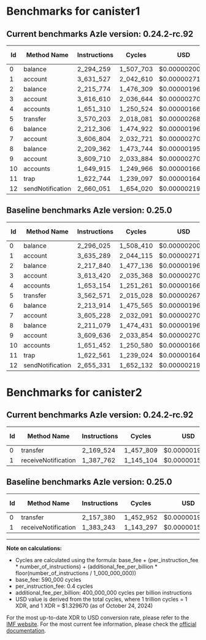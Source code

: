 # Benchmarks for canister1

## Current benchmarks Azle version: 0.24.2-rc.92

| Id  | Method Name      | Instructions | Cycles    | USD           | USD/Million Calls | Change                            |
| --- | ---------------- | ------------ | --------- | ------------- | ----------------- | --------------------------------- |
| 0   | balance          | 2_294_259    | 1_507_703 | $0.0000020047 | $2.00             | <font color="green">-1_766</font> |
| 1   | account          | 3_631_527    | 2_042_610 | $0.0000027160 | $2.71             | <font color="green">-3_762</font> |
| 2   | balance          | 2_215_774    | 1_476_309 | $0.0000019630 | $1.96             | <font color="green">-2_066</font> |
| 3   | account          | 3_616_610    | 2_036_644 | $0.0000027081 | $2.70             | <font color="red">+3_190</font>   |
| 4   | accounts         | 1_651_310    | 1_250_524 | $0.0000016628 | $1.66             | <font color="green">-1_844</font> |
| 5   | transfer         | 3_570_203    | 2_018_081 | $0.0000026834 | $2.68             | <font color="red">+7_632</font>   |
| 6   | balance          | 2_212_306    | 1_474_922 | $0.0000019612 | $1.96             | <font color="green">-1_608</font> |
| 7   | account          | 3_606_804    | 2_032_721 | $0.0000027028 | $2.70             | <font color="red">+1_576</font>   |
| 8   | balance          | 2_209_362    | 1_473_744 | $0.0000019596 | $1.95             | <font color="green">-1_717</font> |
| 9   | account          | 3_609_710    | 2_033_884 | $0.0000027044 | $2.70             | <font color="red">+74</font>      |
| 10  | accounts         | 1_649_915    | 1_249_966 | $0.0000016620 | $1.66             | <font color="green">-1_537</font> |
| 11  | trap             | 1_622_744    | 1_239_097 | $0.0000016476 | $1.64             | <font color="red">+183</font>     |
| 12  | sendNotification | 2_660_051    | 1_654_020 | $0.0000021993 | $2.19             | <font color="red">+4_720</font>   |

## Baseline benchmarks Azle version: 0.25.0

| Id  | Method Name      | Instructions | Cycles    | USD           | USD/Million Calls |
| --- | ---------------- | ------------ | --------- | ------------- | ----------------- |
| 0   | balance          | 2_296_025    | 1_508_410 | $0.0000020057 | $2.00             |
| 1   | account          | 3_635_289    | 2_044_115 | $0.0000027180 | $2.71             |
| 2   | balance          | 2_217_840    | 1_477_136 | $0.0000019641 | $1.96             |
| 3   | account          | 3_613_420    | 2_035_368 | $0.0000027064 | $2.70             |
| 4   | accounts         | 1_653_154    | 1_251_261 | $0.0000016638 | $1.66             |
| 5   | transfer         | 3_562_571    | 2_015_028 | $0.0000026793 | $2.67             |
| 6   | balance          | 2_213_914    | 1_475_565 | $0.0000019620 | $1.96             |
| 7   | account          | 3_605_228    | 2_032_091 | $0.0000027020 | $2.70             |
| 8   | balance          | 2_211_079    | 1_474_431 | $0.0000019605 | $1.96             |
| 9   | account          | 3_609_636    | 2_033_854 | $0.0000027044 | $2.70             |
| 10  | accounts         | 1_651_452    | 1_250_580 | $0.0000016629 | $1.66             |
| 11  | trap             | 1_622_561    | 1_239_024 | $0.0000016475 | $1.64             |
| 12  | sendNotification | 2_655_331    | 1_652_132 | $0.0000021968 | $2.19             |

# Benchmarks for canister2

## Current benchmarks Azle version: 0.24.2-rc.92

| Id  | Method Name         | Instructions | Cycles    | USD           | USD/Million Calls | Change                           |
| --- | ------------------- | ------------ | --------- | ------------- | ----------------- | -------------------------------- |
| 0   | transfer            | 2_169_524    | 1_457_809 | $0.0000019384 | $1.93             | <font color="red">+12_144</font> |
| 1   | receiveNotification | 1_387_762    | 1_145_104 | $0.0000015226 | $1.52             | <font color="red">+4_519</font>  |

## Baseline benchmarks Azle version: 0.25.0

| Id  | Method Name         | Instructions | Cycles    | USD           | USD/Million Calls |
| --- | ------------------- | ------------ | --------- | ------------- | ----------------- |
| 0   | transfer            | 2_157_380    | 1_452_952 | $0.0000019319 | $1.93             |
| 1   | receiveNotification | 1_383_243    | 1_143_297 | $0.0000015202 | $1.52             |

---

**Note on calculations:**

-   Cycles are calculated using the formula: base_fee + (per_instruction_fee \* number_of_instructions) + (additional_fee_per_billion \* floor(number_of_instructions / 1_000_000_000))
-   base_fee: 590_000 cycles
-   per_instruction_fee: 0.4 cycles
-   additional_fee_per_billion: 400_000_000 cycles per billion instructions
-   USD value is derived from the total cycles, where 1 trillion cycles = 1 XDR, and 1 XDR = $1.329670 (as of October 24, 2024)

For the most up-to-date XDR to USD conversion rate, please refer to the [IMF website](https://www.imf.org/external/np/fin/data/rms_sdrv.aspx).
For the most current fee information, please check the [official documentation](https://internetcomputer.org/docs/current/developer-docs/gas-cost#execution).
